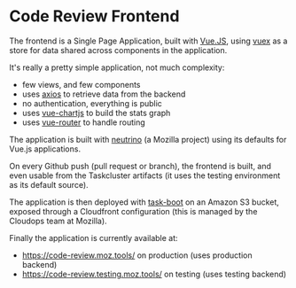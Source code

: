# Code Review Frontend

The frontend is a Single Page Application, built with [Vue.JS](https://vuejs.org), using [vuex](https://vuex.vuejs.org/) as a store for data shared across components in the application.

It's really a pretty simple application, not much complexity:

- few views, and few components
- uses [axios](https://github.com/axios/axios) to retrieve data from the backend
- no authentication, everything is public
- uses [vue-chartjs](https://vue-chartjs.org/) to build the stats graph
- uses [vue-router](https://router.vuejs.org/) to handle routing

The application is built with [neutrino](https://neutrinojs.org/) (a Mozilla project) using its defaults for Vue.js applications.

On every Github push (pull request or branch), the frontend is built, and even usable from the Taskcluster artifacts (it uses the testing environment as its default source).

The application is then deployed with [task-boot](https://github.com/mozilla/task-boot/) on an Amazon S3 bucket, exposed through a Cloudfront configuration (this is managed by the Cloudops team at Mozilla).

Finally the application is currently available at:

- https://code-review.moz.tools/ on production (uses production backend)
- https://code-review.testing.moz.tools/ on testing (uses testing backend)
